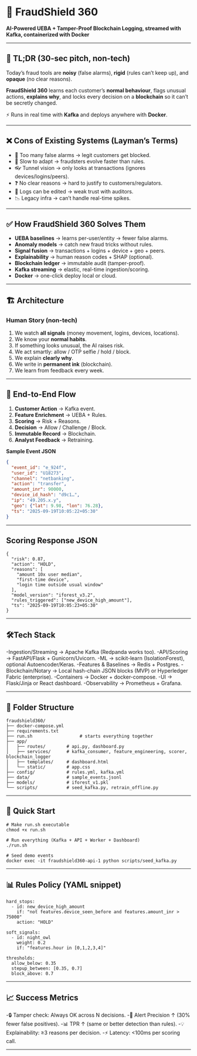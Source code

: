 # 🚀 FraudShield 360  

**AI-Powered UEBA + Tamper-Proof Blockchain Logging, streamed with Kafka, containerized with Docker**  

---

## 📌 TL;DR (30-sec pitch, non-tech)  
Today’s fraud tools are **noisy** (false alarms), **rigid** (rules can’t keep up), and **opaque** (no clear reasons).  

**FraudShield 360** learns each customer’s **normal behaviour**, flags unusual actions, **explains why**, and locks every decision on a **blockchain** so it can’t be secretly changed.  

⚡ Runs in real time with **Kafka** and deploys anywhere with **Docker**.  

---

## ❌ Cons of Existing Systems (Layman’s Terms)  
- 🚫 Too many false alarms → legit customers get blocked.  
- 🐌 Slow to adapt → fraudsters evolve faster than rules.  
- 👓 Tunnel vision → only looks at transactions (ignores devices/logins/peers).  
- ❓ No clear reasons → hard to justify to customers/regulators.  
- 📝 Logs can be edited → weak trust with auditors.  
- 📉 Legacy infra → can’t handle real-time spikes.  

---

## ✅ How FraudShield 360 Solves Them  
- **UEBA baselines** → learns per-user/entity → fewer false alarms.  
- **Anomaly models** → catch new fraud tricks without rules.  
- **Signal fusion** → transactions + logins + device + geo + peers.  
- **Explainability** → human reason codes + SHAP (optional).  
- **Blockchain ledger** → immutable audit (tamper-proof).  
- **Kafka streaming** → elastic, real-time ingestion/scoring.  
- **Docker** → one-click deploy local or cloud.  

---

## 🏗️ Architecture  

### Human Story (non-tech)  
1. We watch **all signals** (money movement, logins, devices, locations).  
2. We know your **normal habits**.  
3. If something looks unusual, the AI raises risk.  
4. We act smartly: allow / OTP selfie / hold / block.  
5. We explain **clearly why**.  
6. We write in **permanent ink** (blockchain).  
7. We learn from feedback every week.  

---

## 🔄 End-to-End Flow  
1. **Customer Action** → Kafka event.  
2. **Feature Enrichment** → UEBA + Rules.  
3. **Scoring** → Risk + Reasons.  
4. **Decision** → Allow / Challenge / Block.  
5. **Immutable Record** → Blockchain.  
6. **Analyst Feedback** → Retraining.  

**Sample Event JSON**  
```json
{
  "event_id": "e_924f",
  "user_id": "U18273",
  "channel": "netbanking",
  "action": "transfer",
  "amount_inr": 90000,
  "device_id_hash": "d9c1…",
  "ip": "49.205.x.y",
  "geo": {"lat": 9.98, "lon": 76.28},
  "ts": "2025-09-19T10:05:22+05:30"
}
```
---
## Scoring Response JSON
```
{
  "risk": 0.87,
  "action": "HOLD",
  "reasons": [
    "amount 10x user median",
    "first-time device",
    "login time outside usual window"
  ],
  "model_version": "iforest_v3.2",
  "rules_triggered": ["new_device_high_amount"],
  "ts": "2025-09-19T10:05:23+05:30"
}
```
---

## 🛠️Tech Stack
-Ingestion/Streaming → Apache Kafka (Redpanda works too).
-API/Scoring → FastAPI/Flask + Gunicorn/Uvicorn.
-ML → scikit-learn (IsolationForest), optional Autoencoder/Keras.
-Features & Baselines → Redis + Postgres.
-Blockchain/Notary → Local hash-chain JSON blocks (MVP) or Hyperledger Fabric (enterprise).
-Containers → Docker + docker-compose.
-UI → Flask/Jinja or React dashboard.
-Observability → Prometheus + Grafana.

---
## 📂 Folder Structure
```
fraudshield360/
├── docker-compose.yml
├── requirements.txt
├── run.sh                  # starts everything together
├── app/
│   ├── routes/        # api.py, dashboard.py
│   ├── services/      # kafka_consumer, feature_engineering, scorer, blockchain_logger
│   ├── templates/     # dashboard.html
│   └── static/        # app.css
├── config/            # rules.yml, kafka.yml
├── data/              # sample_events.jsonl
├── models/            # iforest_v1.pkl
└── scripts/           # seed_kafka.py, retrain_offline.py
```
---

## 🐳 Quick Start
```
# Make run.sh executable
chmod +x run.sh  

# Run everything (Kafka + API + Worker + Dashboard)
./run.sh  

# Seed demo events
docker exec -it fraudshield360-api-1 python scripts/seed_kafka.py
```
---

## 📊 Rules Policy (YAML snippet)
```
hard_stops:
  - id: new_device_high_amount
    if: "not features.device_seen_before and features.amount_inr > 75000"
    action: "HOLD"

soft_signals:
  - id: night_owl
    weight: 0.2
    if: "features.hour in [0,1,2,3,4]"

thresholds:
  allow_below: 0.35
  stepup_between: [0.35, 0.7]
  block_above: 0.7
```

---

## 📈 Success Metrics
-🔒 Tamper check: Always OK across N decisions.
-🎯 Alert Precision ↑ (30% fewer false positives).
-📊 TPR ↑ (same or better detection than rules).
-💡 Explainability: ≥3 reasons per decision.
-⚡ Latency: <100ms per scoring call.

---

